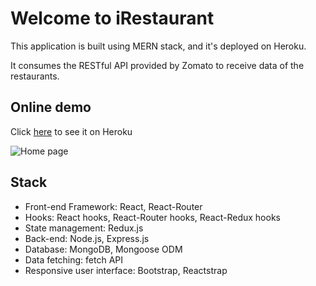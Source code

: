 # Welcome to iRestaurant

This application is built using MERN stack, and it's deployed on Heroku.

It consumes the RESTful API provided by Zomato to receive data of the restaurants.

## Online demo

Click [here](https://com/) to see it on Heroku

![Home page](https://homepage.jpg)

## Stack

* Front-end Framework: React, React-Router
* Hooks: React hooks, React-Router hooks, React-Redux hooks
* State management: Redux.js
* Back-end: Node.js, Express.js
* Database: MongoDB, Mongoose ODM
* Data fetching: fetch API
* Responsive user interface: Bootstrap, Reactstrap
